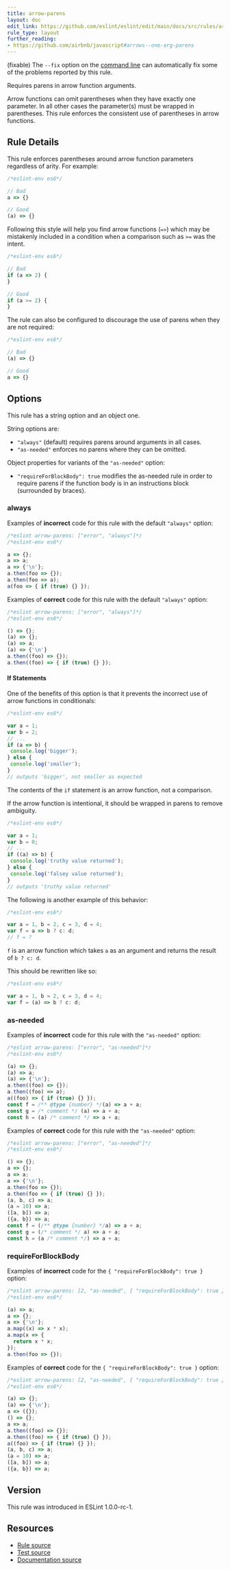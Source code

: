 ```yaml
---
title: arrow-parens
layout: doc
edit_link: https://github.com/eslint/eslint/edit/main/docs/src/rules/arrow-parens.md
rule_type: layout
further_reading:
- https://github.com/airbnb/javascript#arrows--one-arg-parens
---
```




(fixable) The `--fix` option on the [command line](../user-guide/command-line-interface#fixing-problems) can automatically fix some of the problems reported by this rule.

Requires parens in arrow function arguments.

Arrow functions can omit parentheses when they have exactly one parameter. In all other cases the parameter(s) must
be wrapped in parentheses. This rule enforces the consistent use of parentheses in arrow functions.

## Rule Details

This rule enforces parentheses around arrow function parameters regardless of arity. For example:

```js
/*eslint-env es6*/

// Bad
a => {}

// Good
(a) => {}
```

Following this style will help you find arrow functions (`=>`) which may be mistakenly included in a condition
when a comparison such as `>=` was the intent.

```js
/*eslint-env es6*/

// Bad
if (a => 2) {
}

// Good
if (a >= 2) {
}
```

The rule can also be configured to discourage the use of parens when they are not required:

```js
/*eslint-env es6*/

// Bad
(a) => {}

// Good
a => {}
```

## Options

This rule has a string option and an object one.

String options are:

* `"always"` (default) requires parens around arguments in all cases.
* `"as-needed"` enforces no parens where they can be omitted.

Object properties for variants of the `"as-needed"` option:

* `"requireForBlockBody": true` modifies the as-needed rule in order to require parens if the function body is in an instructions block (surrounded by braces).

### always

Examples of **incorrect** code for this rule with the default `"always"` option:

```js
/*eslint arrow-parens: ["error", "always"]*/
/*eslint-env es6*/

a => {};
a => a;
a => {'\n'};
a.then(foo => {});
a.then(foo => a);
a(foo => { if (true) {} });
```

Examples of **correct** code for this rule with the default `"always"` option:

```js
/*eslint arrow-parens: ["error", "always"]*/
/*eslint-env es6*/

() => {};
(a) => {};
(a) => a;
(a) => {'\n'}
a.then((foo) => {});
a.then((foo) => { if (true) {} });
```

#### If Statements

One of the benefits of this option is that it prevents the incorrect use of arrow functions in conditionals:

```js
/*eslint-env es6*/

var a = 1;
var b = 2;
// ...
if (a => b) {
 console.log('bigger');
} else {
 console.log('smaller');
}
// outputs 'bigger', not smaller as expected
```

The contents of the `if` statement is an arrow function, not a comparison.

If the arrow function is intentional, it should be wrapped in parens to remove ambiguity.

```js
/*eslint-env es6*/

var a = 1;
var b = 0;
// ...
if ((a) => b) {
 console.log('truthy value returned');
} else {
 console.log('falsey value returned');
}
// outputs 'truthy value returned'
```

The following is another example of this behavior:

```js
/*eslint-env es6*/

var a = 1, b = 2, c = 3, d = 4;
var f = a => b ? c: d;
// f = ?
```

`f` is an arrow function which takes `a` as an argument and returns the result of `b ? c: d`.

This should be rewritten like so:

```js
/*eslint-env es6*/

var a = 1, b = 2, c = 3, d = 4;
var f = (a) => b ? c: d;
```

### as-needed

Examples of **incorrect** code for this rule with the `"as-needed"` option:

```js
/*eslint arrow-parens: ["error", "as-needed"]*/
/*eslint-env es6*/

(a) => {};
(a) => a;
(a) => {'\n'};
a.then((foo) => {});
a.then((foo) => a);
a((foo) => { if (true) {} });
const f = /** @type {number} */(a) => a + a;
const g = /* comment */ (a) => a + a;
const h = (a) /* comment */ => a + a;
```

Examples of **correct** code for this rule with the `"as-needed"` option:

```js
/*eslint arrow-parens: ["error", "as-needed"]*/
/*eslint-env es6*/

() => {};
a => {};
a => a;
a => {'\n'};
a.then(foo => {});
a.then(foo => { if (true) {} });
(a, b, c) => a;
(a = 10) => a;
([a, b]) => a;
({a, b}) => a;
const f = (/** @type {number} */a) => a + a;
const g = (/* comment */ a) => a + a;
const h = (a /* comment */) => a + a;
```

### requireForBlockBody

Examples of **incorrect** code for the `{ "requireForBlockBody": true }` option:

```js
/*eslint arrow-parens: [2, "as-needed", { "requireForBlockBody": true }]*/
/*eslint-env es6*/

(a) => a;
a => {};
a => {'\n'};
a.map((x) => x * x);
a.map(x => {
  return x * x;
});
a.then(foo => {});
```

Examples of **correct** code for the `{ "requireForBlockBody": true }` option:

```js
/*eslint arrow-parens: [2, "as-needed", { "requireForBlockBody": true }]*/
/*eslint-env es6*/

(a) => {};
(a) => {'\n'};
a => ({});
() => {};
a => a;
a.then((foo) => {});
a.then((foo) => { if (true) {} });
a((foo) => { if (true) {} });
(a, b, c) => a;
(a = 10) => a;
([a, b]) => a;
({a, b}) => a;
```

## Version

This rule was introduced in ESLint 1.0.0-rc-1.

## Resources

* [Rule source](https://github.com/eslint/eslint/tree/HEAD/lib/rules/arrow-parens.js)
* [Test source](https://github.com/eslint/eslint/tree/HEAD/tests/lib/rules/arrow-parens.js)
* [Documentation source](https://github.com/eslint/eslint/tree/HEAD/docs/src/rules/arrow-parens.md)

